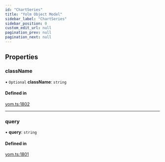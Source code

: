 ```yaml
---
id: "ChartSeries"
title: "Yolm Object Model"
sidebar_label: "ChartSeries"
sidebar_position: 0
custom_edit_url: null
pagination_prev: null
pagination_next: null
---
```


## Properties

### className

• `Optional` **className**: `string`

#### Defined in

[yom.ts:1802](https://github.com/yolmio/boost/blob/964b449/src/yom.ts#L1802)

___

### query

• **query**: `string`

#### Defined in

[yom.ts:1801](https://github.com/yolmio/boost/blob/964b449/src/yom.ts#L1801)
